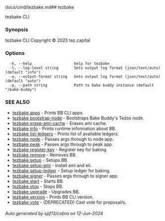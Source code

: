 docs/cmd/tezbake.md## tezbake

tezbake CLI

### Synopsis

tezbake CLI
Copyright © 2023 tez.capital


### Options

```
  -h, --help                   help for tezbake
  -l, --log-level string       Sets output log format (json/text/auto) (default "info")
  -o, --output-format string   Sets output log format (json/text/auto) (default "auto")
  -p, --path string            Path to bake buddy instance (default "/bake-buddy")
```

### SEE ALSO

* [tezbake apps](/tezbake/reference/cmd/tezbake_apps)	 - Prints BB CLI apps.
* [tezbake bootstrap-node](/tezbake/reference/cmd/tezbake_bootstrap-node)	 - Bootstraps Bake Buddy's Tezos node.
* [tezbake erase-ami-cache](/tezbake/reference/cmd/tezbake_erase-ami-cache)	 - Erases ami cache.
* [tezbake info](/tezbake/reference/cmd/tezbake_info)	 - Prints runtime information about BB.
* [tezbake list-ledgers](/tezbake/reference/cmd/tezbake_list-ledgers)	 - Prints list of available ledgers.
* [tezbake node](/tezbake/reference/cmd/tezbake_node)	 - Passes args through to node app.
* [tezbake peak](/tezbake/reference/cmd/tezbake_peak)	 - Passes args through to peak app.
* [tezbake register-key](/tezbake/reference/cmd/tezbake_register-key)	 - Register key for baking.
* [tezbake remove](/tezbake/reference/cmd/tezbake_remove)	 - Removes BB.
* [tezbake setup](/tezbake/reference/cmd/tezbake_setup)	 - Setups BB.
* [tezbake setup-ami](/tezbake/reference/cmd/tezbake_setup-ami)	 - Install ami and eli.
* [tezbake setup-ledger](/tezbake/reference/cmd/tezbake_setup-ledger)	 - Setup ledger for baking.
* [tezbake signer](/tezbake/reference/cmd/tezbake_signer)	 - Passes args through to signer app.
* [tezbake start](/tezbake/reference/cmd/tezbake_start)	 - Starts BB.
* [tezbake stop](/tezbake/reference/cmd/tezbake_stop)	 - Stops BB.
* [tezbake upgrade](/tezbake/reference/cmd/tezbake_upgrade)	 - Upgrades BB.
* [tezbake version](/tezbake/reference/cmd/tezbake_version)	 - Prints BB CLI version.
* [tezbake vote](/tezbake/reference/cmd/tezbake_vote)	 - (DEPRECATED) Cast vote for proposal/s.

###### Auto generated by spf13/cobra on 12-Jun-2024

